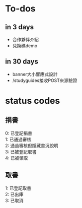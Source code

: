 # To-dos
## in 3 days
- 合作夥伴介紹
- 兌換碼demo
## in 30 days
- banner大小響應式設計
- /studyguides接收POST來源驗證
# status codes
## 捐書
0: 已登記捐書\
1: 已通過審核\
2: 通過審核但隱藏書況說明\
3: 已被登記取書\
4: 已被領取

## 取書
1: 已登記取書\
2: 已出庫\
3: 已取消